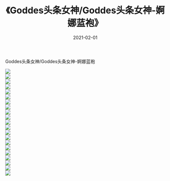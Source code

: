 ﻿---
layout: post
title:  《Goddes头条女神/Goddes头条女神-婀娜蓝袍》
date:   2021-02-01
img: http://pic.660000.xyz/1:/网络美图/2021/Goddes头条女神/Goddes头条女神-婀娜蓝袍/000.jpg
categories: [美女, 清纯, 唯美]
---

Goddes头条女神/Goddes头条女神-婀娜蓝袍

 ![](http://pic.660000.xyz/1:/网络美图/2021/Goddes头条女神/Goddes头条女神-婀娜蓝袍/001.jpg) <br>![](http://pic.660000.xyz/1:/网络美图/2021/Goddes头条女神/Goddes头条女神-婀娜蓝袍/002.jpg) <br>![](http://pic.660000.xyz/1:/网络美图/2021/Goddes头条女神/Goddes头条女神-婀娜蓝袍/003.jpg) <br>![](http://pic.660000.xyz/1:/网络美图/2021/Goddes头条女神/Goddes头条女神-婀娜蓝袍/004.jpg) <br>![](http://pic.660000.xyz/1:/网络美图/2021/Goddes头条女神/Goddes头条女神-婀娜蓝袍/005.jpg) <br>![](http://pic.660000.xyz/1:/网络美图/2021/Goddes头条女神/Goddes头条女神-婀娜蓝袍/006.jpg) <br>![](http://pic.660000.xyz/1:/网络美图/2021/Goddes头条女神/Goddes头条女神-婀娜蓝袍/007.jpg) <br>![](http://pic.660000.xyz/1:/网络美图/2021/Goddes头条女神/Goddes头条女神-婀娜蓝袍/008.jpg) <br>![](http://pic.660000.xyz/1:/网络美图/2021/Goddes头条女神/Goddes头条女神-婀娜蓝袍/009.jpg) <br>![](http://pic.660000.xyz/1:/网络美图/2021/Goddes头条女神/Goddes头条女神-婀娜蓝袍/010.jpg) <br>![](http://pic.660000.xyz/1:/网络美图/2021/Goddes头条女神/Goddes头条女神-婀娜蓝袍/011.jpg) <br>![](http://pic.660000.xyz/1:/网络美图/2021/Goddes头条女神/Goddes头条女神-婀娜蓝袍/012.jpg) <br>![](http://pic.660000.xyz/1:/网络美图/2021/Goddes头条女神/Goddes头条女神-婀娜蓝袍/013.jpg) <br>![](http://pic.660000.xyz/1:/网络美图/2021/Goddes头条女神/Goddes头条女神-婀娜蓝袍/014.jpg) <br>![](http://pic.660000.xyz/1:/网络美图/2021/Goddes头条女神/Goddes头条女神-婀娜蓝袍/015.jpg) <br>![](http://pic.660000.xyz/1:/网络美图/2021/Goddes头条女神/Goddes头条女神-婀娜蓝袍/016.jpg) <br>![](http://pic.660000.xyz/1:/网络美图/2021/Goddes头条女神/Goddes头条女神-婀娜蓝袍/017.jpg) <br>![](http://pic.660000.xyz/1:/网络美图/2021/Goddes头条女神/Goddes头条女神-婀娜蓝袍/018.jpg) <br>![](http://pic.660000.xyz/1:/网络美图/2021/Goddes头条女神/Goddes头条女神-婀娜蓝袍/019.jpg) <br>![](http://pic.660000.xyz/1:/网络美图/2021/Goddes头条女神/Goddes头条女神-婀娜蓝袍/020.jpg) <br>![](http://pic.660000.xyz/1:/网络美图/2021/Goddes头条女神/Goddes头条女神-婀娜蓝袍/021.jpg) <br>